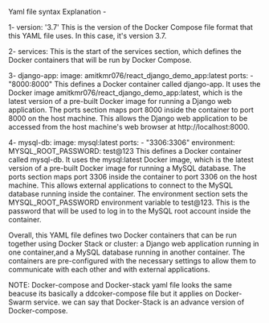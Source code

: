 Yaml file syntax Explanation -

1-  version: '3.7'
    This is the version of the Docker Compose file format that this YAML file uses. In this case, it's version 3.7.

2- services:
   This is the start of the services section, which defines the Docker containers that will be run by Docker Compose.

3-  django-app:
    image: amitkmr076/react_django_demo_app:latest
    ports:
      - "8000:8000"
   This defines a Docker container called django-app. It uses the Docker image amitkmr076/react_django_demo_app:latest, which is the latest version of a pre-built Docker image for running a Django web application. The ports section maps port 8000 inside the container to port 8000 on the host machine. This allows the Django web application to be accessed from the host machine's web browser at http://localhost:8000.

4-  mysql-db:
    image: mysql:latest
    ports:
      - "3306:3306"
    environment:
      MYSQL_ROOT_PASSWORD: test@123
This defines a Docker container called mysql-db. It uses the mysql:latest Docker image, which is the latest version of a pre-built Docker image for 
running a MySQL database. The ports section maps port 3306 inside the container to port 3306 on the host machine. This allows external applications 
to connect to the MySQL database running inside the container. The environment section sets the MYSQL_ROOT_PASSWORD environment variable to test@123.
This is the password that will be used to log in to the MySQL root account inside the container.

Overall, this YAML file defines two Docker containers that can be run together using Docker Stack or cluster: a Django web application running in one 
container,and a MySQL database running in another container. The containers are pre-configured with the necessary settings to allow them to communicate 
with each other and with external applications.

NOTE: Docker-compose and Docker-stack yaml file looks the same beacuse its basically a ddcoker-compose file but it applies on Docker-Swarm service.
we can say that Docker-Stack is an advance version of Docker-compose.
